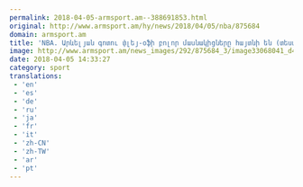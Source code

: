 ```yaml
---
permalink: 2018-04-05-armsport.am--388691853.html
original: http://www.armsport.am/hy/news/2018/04/05/nba/875684
domain: armsport.am
title: 'NBA. Արևելյան գոտու փլեյ-օֆի բոլոր մասնակիցները հայտնի են (տեսանյութ) - Սպորտային լուրեր'
image: http://www.armsport.am/news_images/292/875684_3/image33068041_d49a5c0de1e61fca580afcc6e40b7c74.jpg
date: 2018-04-05 14:33:27
category: sport
translations: 
 - 'en'
 - 'es'
 - 'de'
 - 'ru'
 - 'ja'
 - 'fr'
 - 'it'
 - 'zh-CN'
 - 'zh-TW'
 - 'ar'
 - 'pt'
---
```


